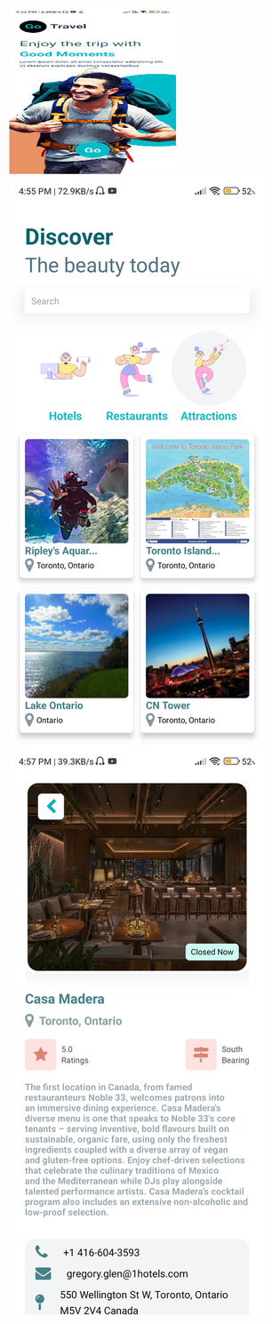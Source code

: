 <img src="assets\1.jpg" width="300" height="300"/>
<br/>
<img src="assets\2.jpg"/>
<br/>
<img src="assets\3.jpg"/>
